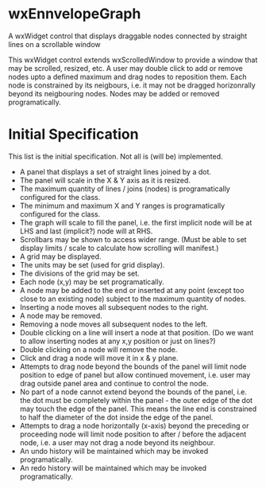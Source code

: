# wxEnnvelopeGraph
A wxWidget control that displays draggable nodes connected by straight lines on a scrollable window

This wxWidget control extends wxScrolledWindow to provide a window that may be scrolled, resized, etc. A user may double click to add or remove nodes upto a defined maximum and drag nodes to reposition them. Each node is constrained by its neigbours, i.e. it may not be dragged horizonrally beyond its neigbouring nodes. Nodes may be added or removed programatically.

# Initial Specification
This list is the initial specification. Not all is (will be) implemented.

* A panel that displays a set of straight lines joined by a dot.
* The panel will scale in the X & Y axis as it is resized.
* The maximum quantity of lines / joins (nodes) is programatically configured for the class.
* The minimum and maximum X and Y ranges is programatically configured for the class.
* The graph will scale to fill the panel, i.e. the first implicit node will be at LHS and last (implicit?) node will at RHS.
* Scrollbars may be shown to access wider range. (Must be able to set display limits / scale to calculate how scrolling will manifest.)
* A grid may be displayed.
* The units may be set (used for grid display).
* The divisions of the grid may be set.
* Each node (x,y) may be set programatically.
* A node may be added to the end or inserted at any point (except too close to an existing node) subject to the maximum quantity of nodes.
* Inserting a node moves all subsequent nodes to the right.
* A node may be removed.
* Removing a node moves all subsequent nodes to the left.
* Double clicking on a line will insert a node at that position. (Do we want to allow inserting nodes at any x,y position or just on lines?)
* Double clicking on a node will remove the node.
* Click and drag a node will move it in x & y plane.
* Attempts to drag node beyond the bounds of the panel will limit node position to edge of panel but allow continued movement, i.e. user may drag outside panel area and continue to control the node.
* No part of a node cannot extend beyond the bounds of the panel, i.e. the dot must be completely within the panel - the outer edge of the dot may touch the edge of the panel. This means the line end is constrained to half the diameter of the dot inside the edge of the panel.
* Attempts to drag a node horizontally (x-axis) beyond the preceding or proceeding node will limit node position to after / before the adjacent node, i.e. a user may not drag a node beyond its neighbour.
* An undo history will be maintained which may be invoked programatically.
* An redo history will be maintained which may be invoked programatically.
